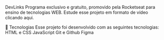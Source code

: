   DevLinks
Programa exclusivo e gratuito, promovido pela Rocketseat para ensino de tecnologias WEB.
Estude esse projeto em formato de vídeo clicando aqui.

🚀 Tecnologias
Esse projeto foi desenvolvido com as seguintes tecnologias:
HTML e CSS
JavaScript
Git e Github
Figma
